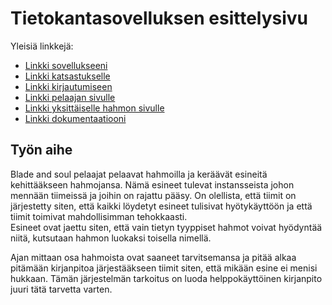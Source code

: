 # Tietokantasovelluksen esittelysivu

Yleisiä linkkejä:

* [Linkki sovellukseeni](http://kbvalto.users.cs.helsinki.fi/GearProgression)
* [Linkki katsastukselle](http://kbvalto.users.cs.helsinki.fi/GearProgression/overview)
* [Linkki kirjautumiseen](http://kbvalto.users.cs.helsinki.fi/GearProgression/login)
* [Linkki pelaajan sivulle](http://kbvalto.users.cs.helsinki.fi/GearProgression/mypage)
* [Linkki yksittäiselle hahmon sivulle](http://kbvalto.users.cs.helsinki.fi/GearProgression/character)
* [Linkki dokumentaatiooni](https://github.com/kapistelijaKrisu/GearProgression/blob/master/doc/dokumentaatio.pdf)

## Työn aihe

<p>Blade and soul pelaajat pelaavat hahmoilla ja keräävät esineitä kehittääkseen hahmojansa. Nämä esineet tulevat instansseista johon mennään tiimeissä ja joihin on rajattu pääsy. On olellista, että tiimit on järjestetty siten, että kaikki löydetyt esineet tulisivat hyötykäyttöön ja että tiimit toimivat mahdollisimman tehokkaasti.<br>
  Esineet ovat jaettu siten, että vain tietyn tyyppiset hahmot voivat hyödyntää niitä, kutsutaan hahmon luokaksi toisella nimellä.</p> <p>Ajan mittaan osa hahmoista ovat saaneet tarvitsemansa ja pitää alkaa pitämään kirjanpitoa järjestääkseen tiimit siten, että mikään esine ei menisi hukkaan. Tämän järjestelmän tarkoitus on luoda helppokäyttöinen kirjanpito juuri tätä tarvetta varten.</p>
